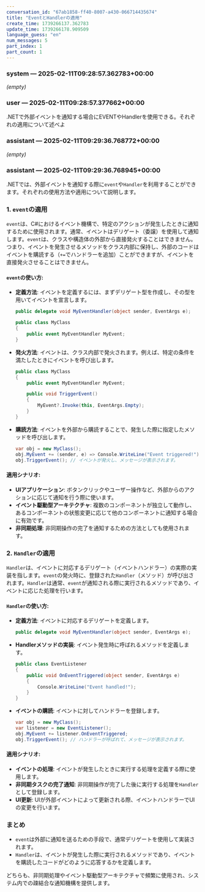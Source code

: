 ```yaml
---
conversation_id: "67ab1858-ff40-8007-a430-066714435674"
title: "EventとHandlerの適用"
create_time: 1739266137.362783
update_time: 1739266178.909509
language_guess: "en"
num_messages: 5
part_index: 1
part_count: 1
---
```


### system — 2025-02-11T09:28:57.362783+00:00

_(empty)_

### user — 2025-02-11T09:28:57.377662+00:00

.NETで外部イベントを通知する場合にEVENTやHandlerを使用できる。それぞれの適用について述べよ

### assistant — 2025-02-11T09:29:36.768772+00:00

_(empty)_

### assistant — 2025-02-11T09:29:36.768945+00:00

.NETでは、外部イベントを通知する際に`event`や`Handler`を利用することができます。それぞれの使用方法や適用について説明します。

### 1. `event`の適用
`event`は、C#におけるイベント機構で、特定のアクションが発生したときに通知するために使用されます。通常、イベントはデリゲート（委譲）を使用して通知します。`event`は、クラスや構造体の外部から直接発火することはできません。つまり、イベントを発生させるメソッドをクラス内部に保持し、外部のコードはイベントを購読する（`+=`でハンドラーを追加）ことができますが、イベントを直接発火させることはできません。

#### `event`の使い方:
- **定義方法**: イベントを定義するには、まずデリゲート型を作成し、その型を用いてイベントを宣言します。
  ```csharp
  public delegate void MyEventHandler(object sender, EventArgs e);
  
  public class MyClass
  {
      public event MyEventHandler MyEvent;
  }
  ```
- **発火方法**: イベントは、クラス内部で発火されます。例えば、特定の条件を満たしたときにイベントを呼び出します。
  ```csharp
  public class MyClass
  {
      public event MyEventHandler MyEvent;

      public void TriggerEvent()
      {
          MyEvent?.Invoke(this, EventArgs.Empty);
      }
  }
  ```
- **購読方法**: イベントを外部から購読することで、発生した際に指定したメソッドを呼び出します。
  ```csharp
  var obj = new MyClass();
  obj.MyEvent += (sender, e) => Console.WriteLine("Event triggered!");
  obj.TriggerEvent(); // イベントが発火し、メッセージが表示されます。
  ```

#### 適用シナリオ:
- **UIアプリケーション**: ボタンクリックやユーザー操作など、外部からのアクションに応じて通知を行う際に使います。
- **イベント駆動型アーキテクチャ**: 複数のコンポーネントが独立して動作し、あるコンポーネントの状態変更に応じて他のコンポーネントに通知する場合に有効です。
- **非同期処理**: 非同期操作の完了を通知するための方法としても使用されます。

### 2. `Handler`の適用
`Handler`は、イベントに対応するデリゲート（イベントハンドラー）の実際の実装を指します。`event`の発火時に、登録された`Handler`（メソッド）が呼び出されます。`Handler`は通常、`event`が通知される際に実行されるメソッドであり、イベントに応じた処理を行います。

#### `Handler`の使い方:
- **定義方法**: イベントに対応するデリゲートを定義します。
  ```csharp
  public delegate void MyEventHandler(object sender, EventArgs e);
  ```

- **Handlerメソッドの実装**: イベント発生時に呼ばれるメソッドを定義します。
  ```csharp
  public class EventListener
  {
      public void OnEventTriggered(object sender, EventArgs e)
      {
          Console.WriteLine("Event handled!");
      }
  }
  ```

- **イベントの購読**: イベントに対してハンドラーを登録します。
  ```csharp
  var obj = new MyClass();
  var listener = new EventListener();
  obj.MyEvent += listener.OnEventTriggered;
  obj.TriggerEvent(); // ハンドラーが呼ばれて、メッセージが表示されます。
  ```

#### 適用シナリオ:
- **イベントの処理**: イベントが発生したときに実行する処理を定義する際に使用します。
- **非同期タスクの完了通知**: 非同期操作が完了した後に実行する処理を`Handler`として登録します。
- **UI更新**: UIが外部イベントによって更新される際、イベントハンドラーでUIの変更を行います。

### まとめ
- `event`は外部に通知を送るための手段で、通常デリゲートを使用して実装されます。
- `Handler`は、イベントが発生した際に実行されるメソッドであり、イベントを購読したコードがどのように応答するかを定義します。

どちらも、非同期処理やイベント駆動型アーキテクチャで頻繁に使用され、システム内での疎結合な通知機構を提供します。
